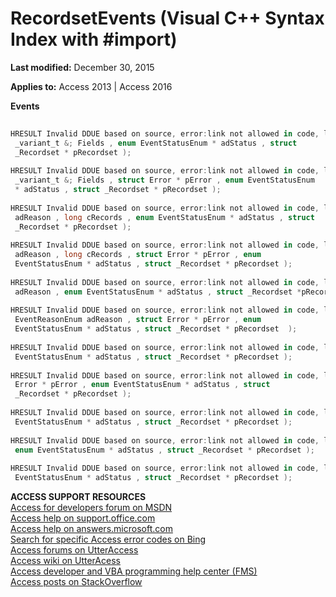 
# RecordsetEvents (Visual C++ Syntax Index with #import)

 **Last modified:** December 30, 2015

**Applies to:** Access 2013 | Access 2016

 **Events**




```c#
 
HRESULT Invalid DDUE based on source, error:link not allowed in code, link filename:mdevtwillchangefield_HV10294950.xml( long cFields , const 
 _variant_t &; Fields , enum EventStatusEnum * adStatus , struct 
 _Recordset * pRecordset ); 
 
HRESULT Invalid DDUE based on source, error:link not allowed in code, link filename:mdevtwillchangefield_HV10294950.xml( long cFields , const 
 _variant_t &; Fields , struct Error * pError , enum EventStatusEnum 
 * adStatus , struct _Recordset * pRecordset ); 
 
HRESULT Invalid DDUE based on source, error:link not allowed in code, link filename:mdevtwillchangerecord_HV10294951.xml( enum EventReasonEnum 
 adReason , long cRecords , enum EventStatusEnum * adStatus , struct 
 _Recordset * pRecordset ); 
 
HRESULT Invalid DDUE based on source, error:link not allowed in code, link filename:mdevtwillchangerecord_HV10294951.xml( enum EventReasonEnum 
 adReason , long cRecords , struct Error * pError , enum 
 EventStatusEnum * adStatus , struct _Recordset * pRecordset ); 
 
HRESULT Invalid DDUE based on source, error:link not allowed in code, link filename:mdevtwillchangerecordset_HV10294952.xml( enum EventReasonEnum 
 adReason , enum EventStatusEnum * adStatus , struct _Recordset *pRecordset ); 
 
HRESULT Invalid DDUE based on source, error:link not allowed in code, link filename:mdevtwillchangerecordset_HV10294952.xml( enum 
 EventReasonEnum adReason , struct Error * pError , enum 
 EventStatusEnum * adStatus , struct _Recordset * pRecordset  ); 
 
HRESULT Invalid DDUE based on source, error:link not allowed in code, link filename:mdevtwillmove_HV10294955.xml( enum EventReasonEnum adReason , enum 
 EventStatusEnum * adStatus , struct _Recordset * pRecordset ); 
 
HRESULT Invalid DDUE based on source, error:link not allowed in code, link filename:mdevtwillmove_HV10294955.xml( enum EventReasonEnum adReason , struct 
 Error * pError , enum EventStatusEnum * adStatus , struct 
 _Recordset * pRecordset ); 
 
HRESULT Invalid DDUE based on source, error:link not allowed in code, link filename:mdevtendofrecordset_HV10294329.xml( VARIANT_BOOL * fMoreData , enum 
 EventStatusEnum * adStatus , struct _Recordset * pRecordset ); 
 
HRESULT Invalid DDUE based on source, error:link not allowed in code, link filename:mdevtfetchprogress_HV10294358.xml( long Progress , long MaxProgress, 
 enum EventStatusEnum * adStatus , struct _Recordset * pRecordset ); 
 
HRESULT Invalid DDUE based on source, error:link not allowed in code, link filename:mdevtfetchcomplete_HV10294356.xml( struct Error * pError , enum 
 EventStatusEnum * adStatus , struct _Recordset * pRecordset ); 

```

 **ACCESS SUPPORT RESOURCES**<br>
[Access for developers forum on MSDN](https://social.msdn.microsoft.com/Forums/office/en-US/home?forum=accessdev)<br>
[Access help on support.office.com](https://support.office.com/search/results?query=Access)<br>
[Access help on answers.microsoft.com](http://answers.microsoft.com/en-us/office/forum/access?page=1&;tab=question&;status=all&;auth=1)<br>
[Search for specific Access error codes on Bing](http://www.bing.com/)<br>
[Access forums on UtterAccess](http://www.utteraccess.com/forum/index.php?act=idx)<br>
[Access wiki on UtterAcess](http://www.utteraccess.com/forum/index.php?act=idx)<br>
[Access developer and VBA programming help center (FMS)](http://www.fmsinc.com/MicrosoftAccess/developer/)<br>
[Access posts on StackOverflow](http://stackoverflow.com/questions/tagged/ms-access)
